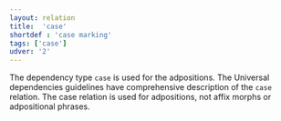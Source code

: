 ```yaml
---
layout: relation
title:  'case'
shortdef : 'case marking'
tags: ['case']
udver: '2'
---
```


The dependency type `case` is used for the adpositions. The Universal
dependencies guidelines have comprehensive description of the `case` relation.
The case relation is used for adpositions, not affix morphs or adpositional
phrases.
<!-- Interlanguage links updated Út zář 29 20:43:11 CEST 2020 -->

